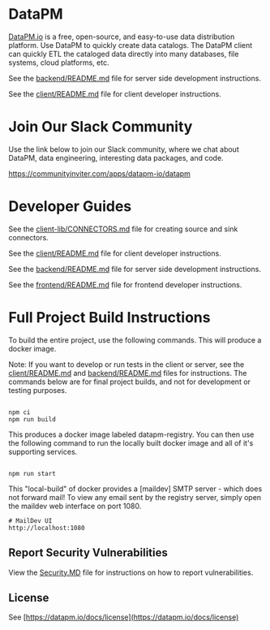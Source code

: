 # DataPM

[DataPM.io](https://datapm.io) is a free, open-source, and easy-to-use data distribution platform. Use DataPM to quickly create data catalogs. The DataPM client can quickly ETL the cataloged data directly into many databases, file systems, cloud platforms, etc.

See the [backend/README.md](backend/README.md) file for server side development instructions.

See the [client/README.md](client/README.md) file for client developer instructions.

# Join Our Slack Community

Use the link below to join our Slack community, where we chat about DataPM, data engineering, interesting data packages, and code.

https://communityinviter.com/apps/datapm-io/datapm

# Developer Guides

See the [client-lib/CONNECTORS.md](client-lib/CONNECTORS.md) file for creating source and sink connectors.

See the [client/README.md](client/README.md) file for client developer instructions.

See the [backend/README.md](backend/README.md) file for server side development instructions.

See the [frontend/README.md](frontend/README.md) file for frontend developer instructions.

# Full Project Build Instructions

To build the entire project, use the following commands. This will produce a docker image.

Note: If you want to develop or run tests in the client or server, see the [client/README.md](client/README.md) and [backend/README.md](backend/README.md) files for instructions. The commands below are for final project builds, and not for development or testing purposes.

```

npm ci
npm run build

```

This produces a docker image labeled datapm-registry. You can then use the following command to run the locally built docker image and all of it's supporting services.

```

npm run start

```

This "local-build" of docker provides a [maildev] SMTP server - which does not forward mail! To view any email sent by the registry server, simply open the maildev web interface on port 1080.

```
# MailDev UI
http://localhost:1080

```

## Report Security Vulnerabilities

View the [Security.MD](SECURITY.md) file for instructions on how to report vulnerabilities.

## License

See [https://datapm.io/docs/license](https://datapm.io/docs/license)

```

```
